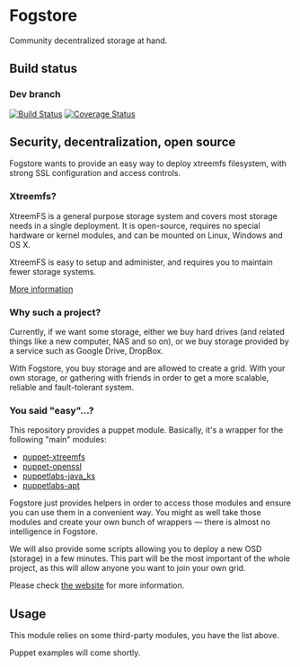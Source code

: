 # Fogstore
Community decentralized storage at hand.

## Build status
### Dev branch
[![Build Status](https://travis-ci.org/EthACKdotOrg/puppet-fogstore.svg?branch=dev)](https://travis-ci.org/EthACKdotOrg/puppet-fogstore)
[![Coverage Status](https://img.shields.io/coveralls/EthACKdotOrg/puppet-fogstore/dev.svg)](https://coveralls.io/r/EthACKdotOrg/puppet-fogstore?branch=dev)

## Security, decentralization, open source
Fogstore wants to provide an easy way to deploy xtreemfs filesystem,
with strong SSL configuration and access controls.

### Xtreemfs?
XtreemFS is a general purpose storage system and covers most storage needs
in a single deployment. It is open-source, requires no special hardware
or kernel modules, and can be mounted on Linux, Windows and OS X.

XtreemFS is easy to setup and administer, and requires you to maintain fewer
storage systems.

[More information](http://xtreemfs.org/)

### Why such a project?
Currently, if we want some storage, either we buy hard drives (and related things
like a new computer, NAS and so on), or we buy storage provided by a service such
as Google Drive, DropBox.

With Fogstore, you buy storage and are allowed to create a grid. With your own storage,
or gathering with friends in order to get a more scalable, reliable and fault-tolerant
system.

### You said "easy"…?
This repository provides a puppet module. Basically, it's a wrapper for the following
"main" modules:

* [puppet-xtreemfs](https://github.com/wavesoftware/puppet-xtreemfs)
* [puppet-openssl](https://github.com/camptocamp/puppet-openssl)
* [puppetlabs-java_ks](https://github.com/puppetlabs/puppetlabs-java_ks)
* [puppetlabs-apt](https://github.com/puppetlabs/puppetlabs-apt)

Fogstore just provides helpers in order to access those modules and ensure you can
use them in a convenient way. You might as well take those modules and create your
own bunch of wrappers — there is almost no intelligence in Fogstore.

We will also provide some scripts allowing you to deploy a new OSD (storage) in a few
minutes. This part will be the most important of the whole project, as this will allow
anyone you want to join your own grid.

Please check [the website](https://fogstore.org/) for more information.

## Usage
This module relies on some third-party modules, you have the list above.

Puppet examples will come shortly.
